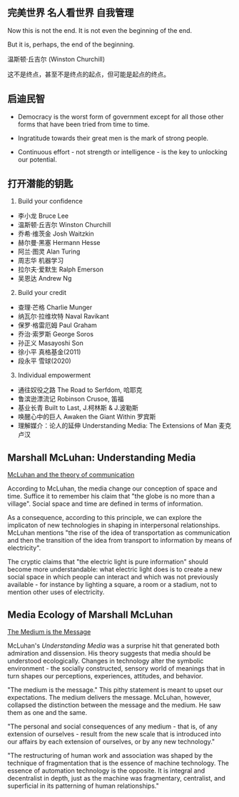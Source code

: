 ## 完美世界 名人看世界 自我管理

Now this is not the end. It is not even the beginning of the end.

But it is, perhaps, the end of the beginning.

温斯顿·丘吉尔 (Winston Churchill)

这不是终点，甚至不是终点的起点，但可能是起点的终点。

## 启迪民智

- Democracy is the worst form of government except for all those other forms that have been tried from time to time.

- Ingratitude towards their great men is the mark of strong people.

- Continuous effort - not strength or intelligence - is the key to unlocking our potential.

## 打开潜能的钥匙

1. Build your confidence

- 李小龙 Bruce Lee
- 温斯顿·丘吉尔 Winston Churchill
- 乔希·维茨金 Josh Waitzkin
- 赫尔曼·黑塞 Hermann Hesse
- 阿兰·图灵 Alan Turing
- 周志华 机器学习
- 拉尔夫·爱默生 Ralph Emerson
- 吴恩达 Andrew Ng


2. Build your credit

- 查理·芒格 Charlie Munger
- 纳瓦尔·拉维坎特 Naval Ravikant
- 保罗·格雷厄姆 Paul Graham
- 乔治·索罗斯 George Soros
- 孙正义 Masayoshi Son
- 徐小平 真格基金(2011)
- 段永平 雪球(2020)

3. Individual empowerment

- 通往奴役之路 The Road to Serfdom, 哈耶克
- 鲁滨逊漂流记 Robinson Crusoe, 笛福
- 基业长青 Built to Last, J.柯林斯 & J.波勒斯
- 唤醒心中的巨人 Awaken the Giant Within 罗宾斯
- 理解媒介：论人的延伸 Understanding Media: The Extensions of Man 麦克卢汉

## Marshall McLuhan: Understanding Media

[McLuhan and the theory of communication](https://noemalab.eu/ideas/mcluhan-and-the-theory-of-communication/)
   
According to McLuhan, the media change our conception of space and time. Suffice it to remember his claim that "the globe is no more than a village". Social space and time are defined in terms of information.

As a consequence, according to this principle, we can explore the implicaton of new technologies in shaping in interpersonal relationships.
McLuhan mentions "the rise of the idea of transportation as communication and then the transition of the idea from transport to information by means of electricity".

The cryptic claims that "the electric light is pure information" should become more understandable: what electric light does is to create a new social space in which people can interact and which was not previously available - for instance by lighting a square, a room or a stadium, not to mention other uses of electricity. 

## Media Ecology of Marshall McLuhan

[The Medium is the Message](https://www.dawsoncollege.qc.ca/ai/wp-content/uploads/sites/180/16-McLuhan-Media-Ecology.pdf)

McLuhan's *Understanding Media* was a surprise hit that generated both admiration and dissension. His theory suggests that media should be understood ecologically.
Changes in technology alter the symbolic environment - the socially constructed, sensory world of meanings that in turn shapes our perceptions, experiences, attitudes, and behavior.

"The medium is the message." This pithy statement is meant to upset our expectations. The medium delivers the message.
McLuhan, however, collapsed the distinction between the message and the medium. He saw them as one and the same.

"The personal and social consequences of any medium - that is, of any extension of ourselves - result from the new scale that is introduced into our affairs by each extension of ourselves, or by any new technology."

"The restructuring of human work and association was shaped by the technique of fragmentation that is the essence of machine technology. The essence of automation technology is the opposite. It is integral and decentralist in depth, just as the machine was fragmentary, centralist, and superficial in its patterning of human relationships."





